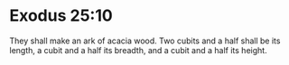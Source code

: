 # Exodus 25:10

They shall make an ark of acacia wood. Two cubits and a half shall be its length, a cubit and a half its breadth, and a cubit and a half its height.
